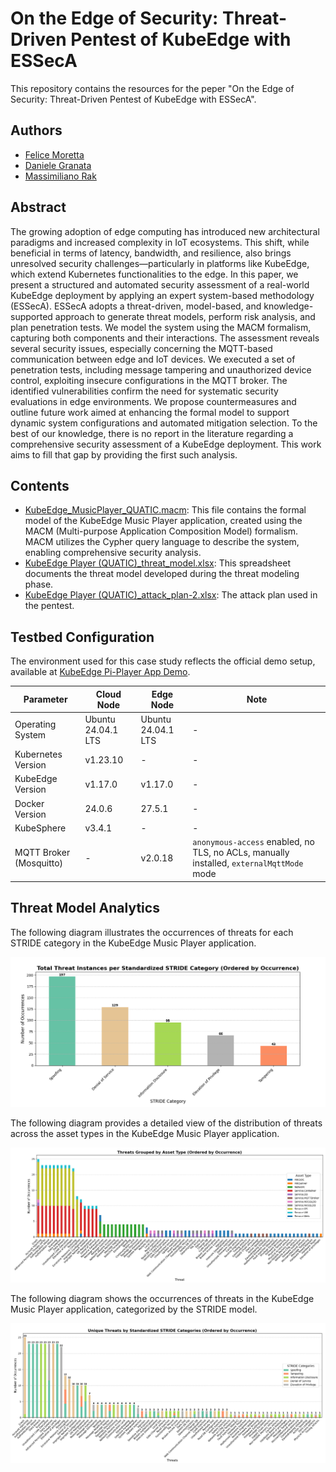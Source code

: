 # On the Edge of Security: Threat-Driven Pentest of KubeEdge with ESSecA

This repository contains the resources for the peper "On the Edge of Security: Threat-Driven Pentest of KubeEdge with ESSecA".

## Authors
- [Felice Moretta](felice.moretta@unicampania.it)
- [Daniele Granata](daniele.granata@uniparthenope.it)
- [Massimiliano Rak](massimiliano.rak@unina.it)

## Abstract

The growing adoption of edge computing has introduced new architectural paradigms and increased complexity in IoT ecosystems. This shift, while beneficial in terms of latency, bandwidth, and resilience, also brings unresolved security challenges—particularly in platforms like KubeEdge, which extend Kubernetes functionalities to the edge. In this paper, we present a structured and automated security assessment of a real-world KubeEdge deployment by applying an expert system-based methodology (ESSecA). ESSecA adopts a threat-driven, model-based, and knowledge-supported approach to generate threat models, perform risk analysis, and plan penetration tests. We model the system using the MACM formalism, capturing both components and their interactions. The assessment reveals several security issues, especially concerning the MQTT-based communication between edge and IoT devices. We executed a set of penetration tests, including message tampering and unauthorized device control, exploiting insecure configurations in the MQTT broker. The identified vulnerabilities confirm the need for systematic security evaluations in edge environments. We propose countermeasures and outline future work aimed at enhancing the formal model to support dynamic system configurations and automated mitigation selection. To the best of our knowledge, there is no report in the literature regarding a comprehensive security assessment of a KubeEdge deployment. This work aims to fill that gap by providing the first such analysis.

## Contents
- [KubeEdge_MusicPlayer_QUATIC.macm](KubeEdge-QUATIC25/KubeEdge_MusicPlayer_QUATIC.macm): This file contains the formal model of the KubeEdge Music Player application, created using the MACM (Multi-purpose Application Composition Model) formalism. MACM utilizes the Cypher query language to describe the system, enabling comprehensive security analysis.
- [KubeEdge Player (QUATIC)_threat_model.xlsx](KubeEdge-QUATIC25/KubeEdge_Player_(QUATIC)_threat_model.xlsx): This spreadsheet documents the threat model developed during the threat modeling phase.
- [KubeEdge Player (QUATIC)_attack_plan-2.xlsx](KubeEdge-QUATIC25/KubeEdge_Player_(QUATIC)_attack_plan-2.xlsx): The attack plan used in the pentest.

## Testbed Configuration

The environment used for this case study reflects the official demo setup, available at [KubeEdge Pi-Player App Demo](https://github.com/kubeedge/examples/blob/master/web-demo/).

| Parameter                | Cloud Node          | Edge Node                                                                                             | Note |
| ------------------------ | ------------------- | ----------------------------------------------------------------------------------------------------- | ---- |
| Operating System         | Ubuntu 24.04.1 LTS  | Ubuntu 24.04.1 LTS                                                                                    | -    |
| Kubernetes Version       | v1.23.10            | -                                                                                                     | -    |
| KubeEdge Version         | v1.17.0             | v1.17.0                                                                                               | -    |
| Docker Version           | 24.0.6              | 27.5.1                                                                                                | -    |
| KubeSphere               | v3.4.1              | -                                                                                                     | -    |
| MQTT Broker (Mosquitto)  | -                   | v2.0.18                                                                                               | `anonymous-access` enabled, no TLS, no ACLs, manually installed, `externalMqttMode` mode |

## Threat Model Analytics

The following diagram illustrates the occurrences of threats for each STRIDE category in the KubeEdge Music Player application.

![](STRIDE_Occurrences.png)

The following diagram provides a detailed view of the distribution of threats across the asset types in the KubeEdge Music Player application.

![](ThreatPerAssetTypeQUATIC.png)

The following diagram shows the occurrences of threats in the KubeEdge Music Player application, categorized by the STRIDE model.

![](ThreatOccurrencesWithSTRIDE.png)